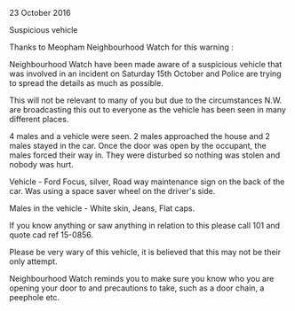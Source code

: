 23 October 2016

Suspicious vehicle

Thanks to Meopham Neighbourhood Watch for this warning :

Neighbourhood Watch have been made aware of a suspicious vehicle that was involved in an incident on Saturday 15th October and Police are trying to spread the details as much as possible.

This will not be relevant to many of you but due to the circumstances N.W. are broadcasting this out to everyone as the vehicle has been seen in many different places.

4 males and a vehicle were seen. 2 males approached the house and 2 males stayed in the car. Once the door was open by the occupant, the males forced their way in. They were disturbed so nothing was stolen and nobody was hurt.

Vehicle - Ford Focus, silver, Road way maintenance sign on the back of the car. Was using a space saver wheel on the driver's side.

Males in the vehicle - White skin, Jeans, Flat caps.

If you know anything or saw anything in relation to this please call 101 and quote cad ref 15-0856.

Please be very wary of this vehicle, it is believed that this may not be their only attempt.

Neighbourhood Watch reminds you to make sure you know who you are opening your door to and precautions to take, such as a door chain, a peephole etc.
